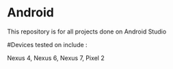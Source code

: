 # Android

This repository is for all projects done on Android Studio

#Devices tested on include :

Nexus 4, Nexus 6, Nexus 7, Pixel 2
